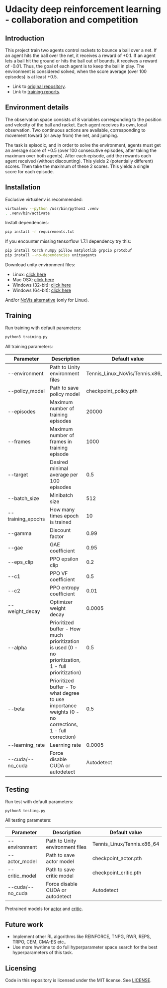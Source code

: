 # Udacity deep reinforcement learning - collaboration and competition

## Introduction

This project train two agents control rackets to bounce a ball over a net. 
If an agent hits the ball over the net, it receives a reward of +0.1. 
If an agent lets a ball hit the ground or hits the ball out of bounds, it receives a reward of -0.01. 
Thus, the goal of each agent is to keep the ball in play.
The environment is considered solved, when the score average (over 100 episodes) is at least +0.5.

* Link to [original repository](https://github.com/udacity/deep-reinforcement-learning/tree/master/p3_collab-compet).
* Link to [training reports](Report.md).

## Environment details

The observation space consists of 8 variables corresponding to the position and velocity of the ball and racket.
Each agent receives its own, local observation. 
Two continuous actions are available, corresponding to movement toward (or away from) the net, and jumping.

The task is episodic, and in order to solve the environment, agents must get an average score of +0.5 (over 100 consecutive episodes, after taking the maximum over both agents). 
After each episode, add the rewards each agent received (without discounting). This yields 2 (potentially different) scores. Then take the maximum of these 2 scores.
This yields a single score for each episode.

## Installation

Exclusive virtualenv is recommended:

```bash
virtualenv --python /usr/bin/python3 .venv
. .venv/bin/activate
``` 

Install dependencies:
```bash
pip install -r requirements.txt
```

If you encounter missing tensorflow 1.7.1 dependency try this:
```bash
pip install torch numpy pillow matplotlib grpcio protobuf
pip install --no-dependencies unityagents
```

Download unity environment files:

- Linux: [click here](https://s3-us-west-1.amazonaws.com/udacity-drlnd/P3/Tennis/Tennis_Linux.zip)
- Mac OSX: [click here](https://s3-us-west-1.amazonaws.com/udacity-drlnd/P3/Tennis/Tennis.app.zip)
- Windows (32-bit): [click here](https://s3-us-west-1.amazonaws.com/udacity-drlnd/P3/Tennis/Tennis_Windows_x86.zip)
- Windows (64-bit): [click here](https://s3-us-west-1.amazonaws.com/udacity-drlnd/P3/Tennis/Tennis_Windows_x86_64.zip)

And/or [NoVis alternative](https://s3-us-west-1.amazonaws.com/udacity-drlnd/P3/Tennis/Tennis_Linux_NoVis.zip) (only for Linux).

## Training

Run training with default parameters:

```bash
python3 training.py
```

All training parameters:

|Parameter|Description|Default value|
|---|---|---|
|--environment|Path to Unity environment files|Tennis_Linux_NoVis/Tennis.x86_64|
|--policy_model|Path to save policy model|checkpoint_policy.pth|
|--episodes|Maximum number of training episodes|20000|
|--frames|Maximum number of frames in training episode|1000|
|--target|Desired minimal average per 100 episodes|0.5|
|--batch_size|Minibatch size|512|
|--training_epochs|How many times epoch is trained|10|
|--gamma|Discount factor|0.99|
|--gae|GAE coefficient|0.95|
|--eps_clip|PPO epsilon clip|0.2|
|--c1|PPO VF coefficient|0.5|
|--c2|PPO entropy coefficient|0.01|
|--weight_decay|Optimizer weight decay|0.0005|
|--alpha|Prioritized buffer - How much prioritization is used (0 - no prioritization, 1 - full prioritization)|0.5|
|--beta|Prioritized buffer - To what degree to use importance weights (0 - no corrections, 1 - full correction)|0.5|
|--learning_rate|Learning rate|0.0005|
|--cuda/--no_cuda|Force disable CUDA or autodetect|Autodetect|

## Testing

Run test with default parameters:

```bash
python3 testing.py
```

All testing parameters:

|Parameter|Description|Default value|
|---|---|---|
|--environment|Path to Unity environment files|Tennis_Linux/Tennis.x86_64|
|--actor_model|Path to save actor model|checkpoint_actor.pth|
|--critic_model|Path to save critic model|checkpoint_critic.pth|
|--cuda/--no_cuda|Force disable CUDA or autodetect|Autodetect|

Pretrained models for [actor](models/actor.pth) and [critic](models/critic.pth). 

## Future work

- Implement other RL algorithms like REINFORCE, TNPG, RWR, REPS, TRPO, CEM, CMA-ES etc..
- Use more hw/time to do full hyperparameter space search for the best hyperparameters of this task.

## Licensing

Code in this repository is licensed under the MIT license. See [LICENSE](LICENSE).
